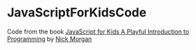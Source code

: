 # JavaScriptForKidsCode
Code from the book [JavaScript for Kids A Playful Introduction to Programming](https://www.nostarch.com/javascriptforkids) by [Nick Morgan](https://github.com/skilldrick)

